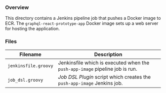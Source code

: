 ### Overview

This directory contains a Jenkins pipeline job that pushes a Docker image to ECR.  The `graphql-react-prototype-app` 
Docker image sets up a web server for hosting the application.

### Files

| Filename                  | Description                                                                             |
|---------------------------|-----------------------------------------------------------------------------------------|
| `jenkinsfile.groovy`      | Jenkinsfile which is executed when the `push-app-image` pipeline job is run.            |
| `job_dsl.groovy`          | *Job DSL Plugin* script which creates the `push-app-image` Jenkins job.                 |